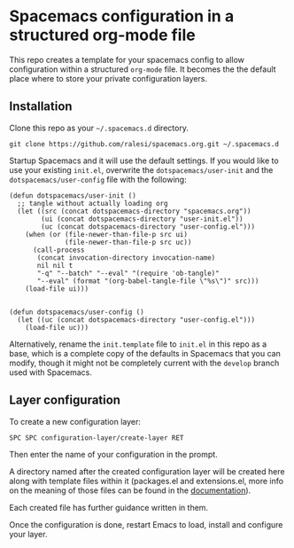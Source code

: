 # Spacemacs configuration in a structured org-mode file

This repo creates a template for your spacemacs config to allow configuration
within a structured `org-mode` file. It becomes the the default place where to
store your private configuration layers.

## Installation

Clone this repo as your `~/.spacemacs.d` directory.

```
git clone https://github.com/ralesi/spacemacs.org.git ~/.spacemacs.d
```

Startup Spacemacs and it will use the default settings. If you would like to use
your existing `init.el`, overwrite the `dotspacemacs/user-init` and the
`dotspacemacs/user-config` file with the following:

```
(defun dotspacemacs/user-init ()
  ;; tangle without actually loading org
  (let ((src (concat dotspacemacs-directory "spacemacs.org"))
        (ui (concat dotspacemacs-directory "user-init.el"))
        (uc (concat dotspacemacs-directory "user-config.el")))
    (when (or (file-newer-than-file-p src ui)
              (file-newer-than-file-p src uc))
      (call-process
       (concat invocation-directory invocation-name)
       nil nil t
       "-q" "--batch" "--eval" "(require 'ob-tangle)"
       "--eval" (format "(org-babel-tangle-file \"%s\")" src)))
    (load-file ui)))


(defun dotspacemacs/user-config ()
  (let ((uc (concat dotspacemacs-directory "user-config.el")))
    (load-file uc)))
```

Alternatively, rename the `init.template` file to `init.el` in this repo as a
base, which is a complete copy of the defaults in Spacemacs that you can modify,
though it might not be completely current with the `develop` branch used with
Spacemacs.

## Layer configuration
To create a new configuration layer:

    SPC SPC configuration-layer/create-layer RET

Then enter the name of your configuration in the prompt.

A directory named after the created configuration layer will be created here
along with template files within it (packages.el and extensions.el, more info
on the meaning of those files can be found in the [documentation][conf_layers]).

Each created file has further guidance written in them.

Once the configuration is done, restart Emacs to load, install and configure
your layer.

[conf_layers]: https://github.com/syl20bnr/spacemacs/blob/master/doc/DOCUMENTATION.org#extensions-and-packages

